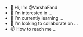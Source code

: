- 👋 Hi, I’m @VarshaFand
- 👀 I’m interested in ...
- 🌱 I’m currently learning ...
- 💞️ I’m looking to collaborate on ...
- 📫 How to reach me ...

<!---
VarshaFand/VarshaFand is a ✨ special ✨ repository because its `README.md` (this file) appears on your GitHub profile.
You can click the Preview link to take a look at your changes.
--->
